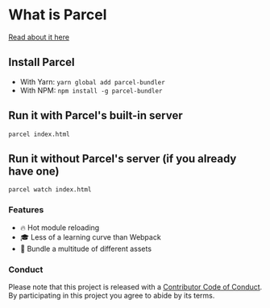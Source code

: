 # What is Parcel
[Read about it here](https://parceljs.org/)

## Install Parcel
- With Yarn: `yarn global add parcel-bundler`
- With NPM: `npm install -g parcel-bundler`

## Run it with Parcel's built-in server
`parcel index.html`

## Run it without Parcel's server (if you already have one)
`parcel watch index.html`

### Features
- 🔥 Hot module reloading
- 🎓 Less of a learning curve than Webpack
- 🌮 Bundle a multitude of different assets

### Conduct
Please note that this project is released with a [Contributor Code of Conduct](code-of-conduct.md). By participating in this project you agree to abide by its terms.